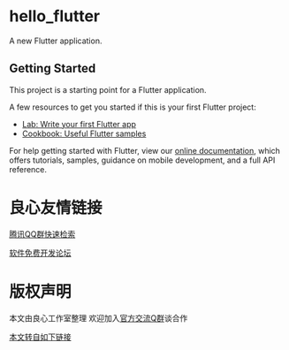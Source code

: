 # hello_flutter

A new Flutter application.

## Getting Started

This project is a starting point for a Flutter application.

A few resources to get you started if this is your first Flutter project:

- [Lab: Write your first Flutter app](http://u.720life.cn/g/4cd6146d4fc4d164285c15e9569bb651e13a9dde1372aaf52c5980fdc4ca5fb3e0a50b0bb2eea204fa8dbabfa1f015ab)
- [Cookbook: Useful Flutter samples](http://u.720life.cn/g/4cd6146d4fc4d164285c15e9569bb651794f9830c8b446e172743d59c543eadd)

For help getting started with Flutter, view our 
[online documentation](http://u.720life.cn/g/4cd6146d4fc4d164285c15e9569bb6510c96d2f35681fc421eecbf99e819e5f8), which offers tutorials, 
samples, guidance on mobile development, and a full API reference.



 # 良心友情链接

[腾讯QQ群快速检索](http://u.720life.cn/s/8cf73f7c)

[软件免费开发论坛](http://u.720life.cn/s/bbb01dc0)

# 版权声明 

本文由良心工作室整理 欢迎加入[官方交流Q群](https://u.720life.cn/s/f2316816)谈合作

[本文转自如下链接](http://u.720life.cn/g/2e71d0f0a5c601172267ba20d3a43c6ede6deaaecd9d04adb12e1d7ba1e8714e4f96625fd9f067db983dd215ad7a07c5d1a6b2590e86434b9416bd6cfe4bb21a)